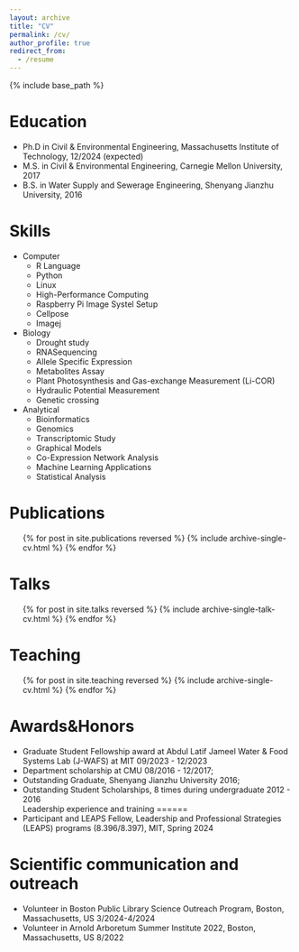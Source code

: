 ```yaml
---
layout: archive
title: "CV"
permalink: /cv/
author_profile: true
redirect_from:
  - /resume
---
```


{% include base_path %}

Education
======
* Ph.D in Civil & Environmental Engineering, Massachusetts Institute of Technology, 12/2024 (expected)
* M.S. in Civil & Environmental Engineering, Carnegie Mellon University, 2017
* B.S. in Water Supply and Sewerage Engineering, Shenyang Jianzhu University, 2016
  
Skills
======
* Computer
  * R Language
  * Python
  * Linux
  * High-Performance Computing
  * Raspberry Pi Image Systel Setup
  * Cellpose
  * Imagej
* Biology
  * Drought study
  * RNASequencing
  * Allele Specific Expression
  * Metabolites Assay
  * Plant Photosynthesis and Gas-exchange Measurement (Li-COR)
  * Hydraulic Potential Measurement
  * Genetic crossing
* Analytical
  * Bioinformatics
  * Genomics
  * Transcriptomic Study
  * Graphical Models
  * Co-Expression Network Analysis
  * Machine Learning Applications
  * Statistical Analysis

Publications
======
  <ul>{% for post in site.publications reversed %}
    {% include archive-single-cv.html %}
  {% endfor %}</ul>
  
Talks
======
  <ul>{% for post in site.talks reversed %}
    {% include archive-single-talk-cv.html  %}
  {% endfor %}</ul>
  
Teaching
======
  <ul>{% for post in site.teaching reversed %}
    {% include archive-single-cv.html %}
  {% endfor %}</ul>
  
Awards&Honors
======
* Graduate Student Fellowship award at Abdul Latif Jameel Water & Food Systems Lab (J-WAFS) at MIT 09/2023 - 12/2023
* Department scholarship at CMU 08/2016 - 12/2017;
* Outstanding Graduate, Shenyang Jianzhu University 2016;
* Outstanding Student Scholarships, 8 times during undergraduate 2012 - 2016                                                                                                                                          
Leadership experience and training
======
* Participant and LEAPS Fellow, Leadership and Professional Strategies (LEAPS) programs (8.396/8.397), MIT, Spring 2024
  
Scientific communication and outreach
======
* Volunteer in Boston Public Library Science Outreach Program, Boston, Massachusetts, US 3/2024-4/2024
* Volunteer in Arnold Arboretum Summer Institute 2022, Boston, Massachusetts, US 8/2022

